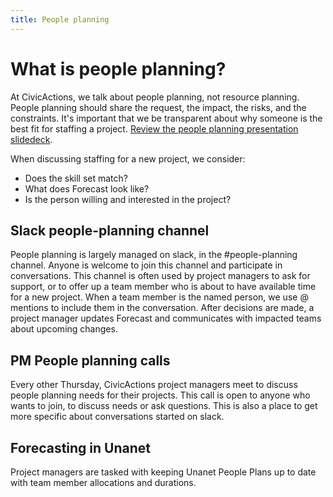 ```yaml
---
title: People planning
---
```


# What is people planning?

At CivicActions, we talk about people planning, not resource planning. People planning should share the request, the impact, the risks, and the constraints. It's important that we be transparent about why someone is the best fit for staffing a project. [Review the people planning presentation slidedeck](https://docs.google.com/presentation/d/1r-vcHcygxP5x0B7ZqUy1DVnlH7H3Fk7HjWVFS_LnzbU).

When discussing staffing for a new project, we consider:

-   Does the skill set match?
-   What does Forecast look like?
-   Is the person willing and interested in the project?

## Slack people-planning channel

People planning is largely managed on slack, in the #people-planning channel. Anyone is welcome to join this channel and participate in conversations. This channel is often used by project managers to ask for support, or to offer up a team member who is about to have available time for a new project. When a team member is the named person, we use @ mentions to include them in the conversation. After decisions are made, a project manager updates Forecast and communicates with impacted teams about upcoming changes.

## PM People planning calls

Every other Thursday, CivicActions project managers meet to discuss people planning needs for their projects. This call is open to anyone who wants to join, to discuss needs or ask questions. This is also a place to get more specific about conversations started on slack.

## Forecasting in Unanet

Project managers are tasked with keeping Unanet People Plans up to date with team member allocations and durations.
